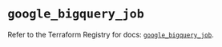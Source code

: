 # `google_bigquery_job`

Refer to the Terraform Registry for docs: [`google_bigquery_job`](https://registry.terraform.io/providers/hashicorp/google-beta/6.8.0/docs/resources/google_bigquery_job).
